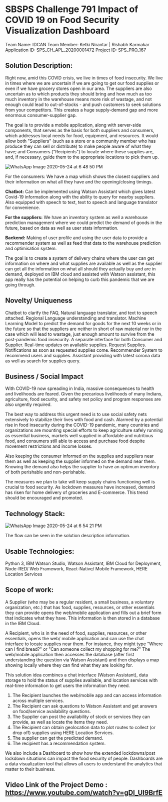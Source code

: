 # SBSPS Challenge 791 Impact of COVID 19 on Food Security Visualization Dashboard

Team Name: IDCAN
Team Member: Ketki Nirantar | Rishabh Karmakar
Application ID: SPS_CH_APL_20200001472
Project ID: SPS_PRO_167

## Solution Description:

Right now, amid this COVID crisis, we live in times of food insecurity. We live in times where we are uncertain if we are going to get our food supplies or even if we have grocery stores open in our area. The suppliers are also uncertain as to which products they should bring and how much as too much inventory in the warehouse means more risk of wastage, and not enough could lead to out-of-stocks - and push customers to seek solutions from your competitors. This creates a huge supply-demand gap and more enormous consumer-supplier gap.

The goal is to provide a mobile application, along with server-side components, that serves as the basis for both suppliers and consumers, which addresses local needs for food, equipment, and resources. It would allow both "Suppliers" (such as a store or a community member who has produce they can sell or distribute) to make people aware of what they have; and Consumers ("Recipients") to locate where these supplies are, and, if necessary, guide them to the appropriate locations to pick them up.

![WhatsApp Image 2020-05-24 at 6 48 50 PM](https://user-images.githubusercontent.com/48029688/83050361-1820c600-a06a-11ea-8000-3f16d4de153c.jpeg)
 
For the consumers: We have a map which shows the closest suppliers and their information on what all they have and the opening/closing timings. 

**Chatbot:** Can be implemented using Watson Assistant which gives latest Covid-19 information along with the ability to query for nearby suppliers. Also equipped with speech to text, text to speech and language translator for convenience.

**For the suppliers:** We have an inventory system as well a warehouse prediction management where we could predict the demand of goods in the future, based on data as well as user stats information.

**Backend:** Making of user profile and using the user data to provide a recommender system as well as feed that data to the warehouse prediction and optimisation system.

The goal is to create a system of delivery chains where the user can get information on where and what supplies are available as well as the supplier can get all the information on what all should they actually buy and are in demand, deployed on IBM cloud and assisted with Watson assistant, this app really has the potential on helping to curb this pandemic that we are going through.

## Novelty/ Uniqueness

Chatbot to clarify the FAQ, Natural language translator, and text to speech attached.
Regional Language understanding and translator.
Machine Learning Model to predict the demand for goods for the next 10 weeks or in the future so that the suppliers are neither in short of raw material nor in the case which will lead to wastage, just enough amount to survive from the post-pandemic food insecurity.
A separate interface for both Consumer and Supplier.
Real-time updates on available supplies.
Request Supplies.
Notifications as soon as requested supplies come.
Recommender System to recommend users and supplies.
Assistant providing with latest corona data as well as search for supplies query.

## Business / Social Impact

With COVID-19 now spreading in India, massive consequences to health and livelihoods are feared. Given the precarious livelihoods of many Indians, agriculture, food security, and safety net policy and program responses are also urgently required. 

The best way to address this urgent need is to use social safety nets extensively to stabilize their lives with food and cash. Alarmed by a potential rise in food insecurity during the COVID-19 pandemic, many countries and organizations are mounting special efforts to keep agriculture safely running as essential business, markets well supplied in affordable and nutritious food, and consumers still able to access and purchase food despite movement restrictions and income losses.


Also keeping the consumer informed on the supplies and suppliers near them as well as keeping the supplier informed on the demand near them. Knowing the demand also helps the supplier to have an optimum inventory of both perishable and non-perishable.
 
The measures we plan to take will keep supply chains functioning well is crucial to food security. As lockdown measures have increased, demand has risen for home delivery of groceries and E-commerce. This trend should be encouraged and promoted. 

## Technology Stack:

![WhatsApp Image 2020-05-24 at 6 54 21 PM](https://user-images.githubusercontent.com/48029688/83050586-67ff8d00-a06a-11ea-82e8-76ce8db58590.jpeg)

The flow can be seen in the solution description information.

## Usable Technologies:

Python 3, IBM Watson Studio, Watson Assistant, IBM Cloud for Deployment, Node-RED/ Web Framework, React-Native/ Mobile Framework, HERE Location Services


## Scope of work:

A Supplier (who may be a regular resident, a small business, a voluntary organization, etc.) that has food, supplies, resources, or other essentials they can provide opens the web/mobile application and fills out a brief form that indicates what they have. This information is then stored in a database in the IBM Cloud.

A Recipient, who is in the need of food, supplies, resources, or other essentials, opens the web/ mobile application and can use the chat interface to locate supplies near them. For instance, they might type "Where can I find bread?" or "Can someone collect my shopping for me?" The web/mobile application then accesses the database (after first understanding the question via Watson Assistant) and then displays a map showing locally where they can find what they are looking for.

This solution idea combines a chat interface (Watson Assistant), data storage to hold the status of supplies available, and location services with real-time information to get users the information they need.

1.	The Recipient launches the web/mobile app and can access information across multiple services.
2.	The Recipient can ask questions to Watson Assistant and get answers on food/service availability questions.
3.	The Supplier can post the availability of stock or services they can provide, as well as locate the items they need.
4.	The Recipient can obtain geolocation data to plot routes to collect (or drop off) supplies using HERE Location Services.
5.	The supplier can get the predicted demand.
6.	The recipient has a recommendation system.

We also include a Dashboard to show how the extended lockdowns/post lockdown situations can impact the food security of people. Dashboards are a data visualization tool that allows all users to understand the analytics that matter to their business. 

## Video Link of the Project Demo : https://www.youtube.com/watch?v=gDl_Ul9BrfE


